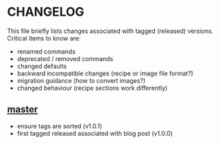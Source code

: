 # CHANGELOG

This file briefly lists changes associated with tagged (released) versions.
Critical items to know are:

 - renamed commands
 - deprecated / removed commands
 - changed defaults
 - backward incompatible changes (recipe or image file format?)
 - migration guidance (how to convert images?)
 - changed behaviour (recipe sections work differently)

## [master](https://github.com/rseng/good-first-issues/tree/master)
 - ensure tags are sorted (v1.0.1)
 - first tagged released associated with blog post (v1.0.0)

